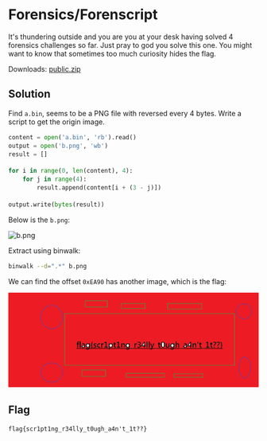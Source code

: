 # Forensics/Forenscript

It's thundering outside and you are you at your desk having solved 4 forensics challenges so far. Just pray to god you solve this one. You might want to know that sometimes too much curiosity hides the flag.

Downloads: [public.zip](./public.zip)

## Solution

Find `a.bin`, seems to be a PNG file with reversed every 4 bytes. Write a script to get the origin image.

```python
content = open('a.bin', 'rb').read()
output = open('b.png', 'wb')
result = []

for i in range(0, len(content), 4):
    for j in range(4):
        result.append(content[i + (3 - j)])

output.write(bytes(result))
```

Below is the `b.png`:

![b.png](./b.png)

Extract using binwalk:

```bash
binwalk --d=".*" b.png
```

We can find the offset `0xEA90` has another image, which is the flag:

![c.png](./c.png)

## Flag

```plaintext
flag{scr1pt1ng_r34lly_t0ugh_a4n't_1t??}
```

